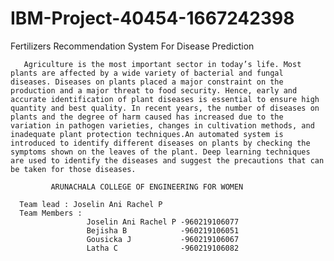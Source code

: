 # IBM-Project-40454-1667242398
Fertilizers Recommendation System For Disease Prediction

       Agriculture is the most important sector in today’s life. Most plants are affected by a wide variety of bacterial and fungal diseases. Diseases on plants placed a major constraint on the production and a major threat to food security. Hence, early and accurate identification of plant diseases is essential to ensure high quantity and best quality. In recent years, the number of diseases on plants and the degree of harm caused has increased due to the variation in pathogen varieties, changes in cultivation methods, and inadequate plant protection techniques.An automated system is introduced to identify different diseases on plants by checking the symptoms shown on the leaves of the plant. Deep learning techniques are used to identify the diseases and suggest the precautions that can be taken for those diseases. 
 
             ARUNACHALA COLLEGE OF ENGINEERING FOR WOMEN

      Team lead : Joselin Ani Rachel P
      Team Members : 
                     Joselin Ani Rachel P -960219106077
                     Bejisha B            -960219106051
                     Gousicka J           -960219106067
                     Latha C              -960219106082
